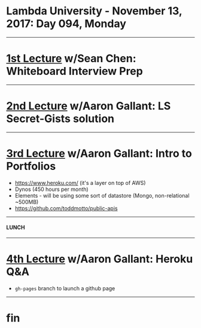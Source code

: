 # Lambda University - November 13, 2017: Day 094, Monday
***
# [1st Lecture](https://youtu.be/Ras1WlZFMnI) w/Sean Chen: Whiteboard Interview Prep
***
# [2nd Lecture](https://youtu.be/oMgpPtSkVPk) w/Aaron Gallant: LS Secret-Gists solution
***
# [3rd Lecture](https://youtu.be/4XDvsw5hr6I) w/Aaron Gallant: Intro to Portfolios
- https://www.heroku.com/ (it's a layer on top of AWS)
- Dynos (450 hours per month)
- Elements - will be using some sort of datastore (Mongo, non-relational ~500MB)
- https://github.com/toddmotto/public-apis

***
#### LUNCH
***
# [4th Lecture](https://youtu.be/4otmwa9katY) w/Aaron Gallant: Heroku Q&A
- `gh-pages` branch to launch a github page

***
# fin
